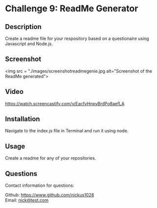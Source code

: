 # Challenge 9: ReadMe Generator

## Description
Create a readme file for your respository based on a questionaire using Javascript and Node.js.

## Screenshot
<img src = "./images/screenshotreadmegenie.jpg alt="Screenshot of the ReadMe generated"></img>

## Video                    
https://watch.screencastify.com/v/EacfyHnpyBrdPo8aefLA
                                                                                       
## Installation
Navigate to the index.js file in Terminal and run it using node.

## Usage
Create a readme for any of your repositories.

## Questions
Contact information for questions:  

Github: https://www.github.com/nickus1028  
Email: nick@test.com
